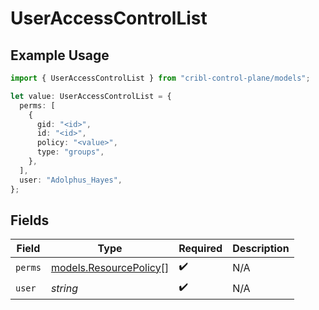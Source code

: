# UserAccessControlList

## Example Usage

```typescript
import { UserAccessControlList } from "cribl-control-plane/models";

let value: UserAccessControlList = {
  perms: [
    {
      gid: "<id>",
      id: "<id>",
      policy: "<value>",
      type: "groups",
    },
  ],
  user: "Adolphus_Hayes",
};
```

## Fields

| Field                                                  | Type                                                   | Required                                               | Description                                            |
| ------------------------------------------------------ | ------------------------------------------------------ | ------------------------------------------------------ | ------------------------------------------------------ |
| `perms`                                                | [models.ResourcePolicy](../models/resourcepolicy.md)[] | :heavy_check_mark:                                     | N/A                                                    |
| `user`                                                 | *string*                                               | :heavy_check_mark:                                     | N/A                                                    |